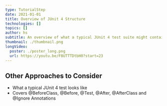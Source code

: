 ```yaml
---
type: TutorialStep
date: 2021-01-01
title: Overview of JUnit 4 Structure
technologies: []
topics: []
author: hs
subtitle: An overview of what a typical JUnit 4 test suite might contain
thumbnail: ./thumbnail.png
longVideo:
  poster: ./poster_long.png
  url: https://youtu.be/F8UTTTDtbH0?start=23
---
```


## Other Approaches to Consider
- What a typical JUnit 4 test looks like
- Covers @BeforeClass, @Before, @Test, @After, @AfterClass and @Ignore Annotations
